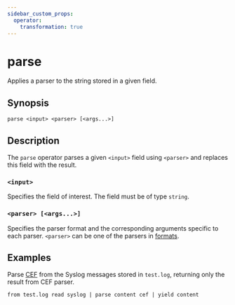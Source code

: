 ```yaml
---
sidebar_custom_props:
  operator:
    transformation: true
---
```


# parse

Applies a parser to the string stored in a given field.

## Synopsis

```
parse <input> <parser> [<args...>]
```

## Description

The `parse` operator parses a given `<input>` field using `<parser>` and
replaces this field with the result.

### `<input>`

Specifies the field of interest. The field must be of type `string`.

### `<parser> [<args...>]`

Specifies the parser format and the corresponding arguments specific to each
parser. `<parser>` can be one of the parsers in [formats](../formats.md).

## Examples

Parse [CEF](../formats/cef.md) from the Syslog messages stored in `test.log`,
returning only the result from CEF parser.

```
from test.log read syslog | parse content cef | yield content
```
